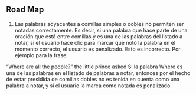 ## Road Map

1. Las palabras adyacentes a comillas simples o dobles no permiten ser notadas correctamente. Es decir, si una palabra que hace parte de una oración que está entre comillas y es una de las palabras del listado a notar, si el usuario hace clic para marcar que notó la palabra en el momento correcto, el usuario es penalizado. Esto es incorrecto.
Por ejemplo para la frase:
<subtitles>
“Where are all the people?” the little prince asked
<subtitles>
Si la palabra Where es una de las palabras en el listado de palabras a notar, entonces por el hecho de estar presidida de comillas dobles no es tenida en cuenta como una palabra a notar, y si el usuario la marca como notada es penalizado.
